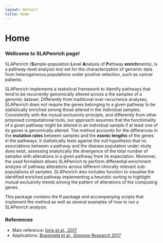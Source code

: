 ```yaml
---
layout: default
title: Home
---
```


# Home

### Wellcome to SLAPenrich page!

SLAPenrich (**S**ample-population **L**evel **A**nalysis of **P**athway **enrich**ments), is a pathway-level analysis tool set for the characterization of genomic data from heterogeneous populations under positive selection, such as cancer patients.

SLAPenrich implements a statistical framework to identify pathways that tend to be recurrently genomically altered across a the samples of a genomic dataset. Differently from traditional over-recurrence analyses, SLAPenrich does not require the genes belonging to a given pathway to be statistically enriched among those altered in the individual samples. Consistently with the mutual exclusivity principle, and differently from other proposed computational tools, our approach assumes that the functionality of a given pathway might be altered in an individual sample if at least one of its genes is genomically altered. The method accounts for the differences in the **mutation rates** between samples and the **exonic lengths** of the genes in the pathways. It statistically tests against the null hypothesis that no associations between a pathway and the disease population under study does exist, assessing analytically the divergence of the total number of samples with alterations in a given pathway from its expectation. Moreover, the used formalism allows SLAPenrich to perform differential enrichment analysis of pathway alterations across different clinically relevant sub-populations of samples. SLAPenrich also includes function to visualise the identified enriched pathway implementing a heuristic sorting to highlight mutual exclusivity trends among the pattern of alterations of the composing genes.

This package contains the R package and accompanying scripts that implement the method as well as several examples of how to run a SLAPenrich analysis.

### References
   * Main reference: [Iorio et al., 2017](http://biorxiv.org/content/early/2017/03/27/077701)
   * Applications: [Brammeld et al., *Genome Research* 2017](http://genome.cshlp.org/content/early/2017/03/15/gr.213546.116.abstract?cited-by=yes&legid=genome;gr.213546.116v2)



